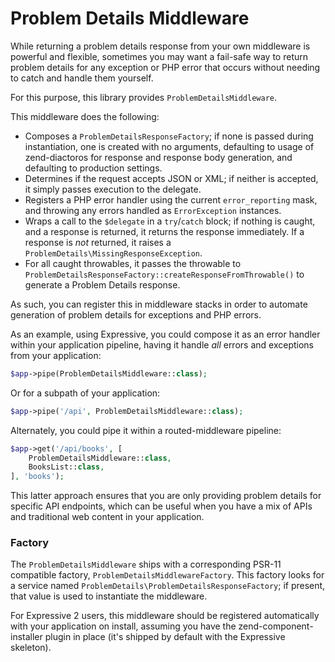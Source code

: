 # Problem Details Middleware

While returning a problem details response from your own middleware is powerful
and flexible, sometimes you may want a fail-safe way to return problem details
for any exception or PHP error that occurs without needing to catch and handle
them yourself.

For this purpose, this library provides `ProblemDetailsMiddleware`.

This middleware does the following:

- Composes a `ProblemDetailsResponseFactory`; if none is passed during
  instantiation, one is created with no arguments, defaulting to usage of
  zend-diactoros for response and response body generation, and defaulting to
  production settings.
- Determines if the request accepts JSON or XML; if neither is accepted, it
  simply passes execution to the delegate.
- Registers a PHP error handler using the current `error_reporting` mask, and
  throwing any errors handled as `ErrorException` instances.
- Wraps a call to the `$delegate` in a `try`/`catch` block; if nothing is
  caught, and a response is returned, it returns the response immediately. If a
  response is _not_ returned, it raises a `ProblemDetails\MissingResponseException`.
- For all caught throwables, it passes the throwable to
  `ProblemDetailsResponseFactory::createResponseFromThrowable()` to generate a
  Problem Details response.

As such, you can register this in middleware stacks in order to automate
generation of problem details for exceptions and PHP errors.

As an example, using Expressive, you could compose it as an error handler within
your application pipeline, having it handle _all_ errors and exceptions from
your application:

```php
$app->pipe(ProblemDetailsMiddleware::class);
```

Or for a subpath of your application:

```php
$app->pipe('/api', ProblemDetailsMiddleware::class);
```

Alternately, you could pipe it within a routed-middleware pipeline:

```php
$app->get('/api/books', [
    ProblemDetailsMiddleware::class,
    BooksList::class,
], 'books');
```

This latter approach ensures that you are only providing problem details for
specific API endpoints, which can be useful when you have a mix of APIs and
traditional web content in your application.

### Factory

The `ProblemDetailsMiddleware` ships with a corresponding PSR-11 compatible factory,
`ProblemDetailsMiddlewareFactory`. This factory looks for a service named
`ProblemDetails\ProblemDetailsResponseFactory`; if present, that value is used
to instantiate the middleware.

For Expressive 2 users, this middleware should be registered automatically with
your application on install, assuming you have the zend-component-installer
plugin in place (it's shipped by default with the Expressive skeleton).
